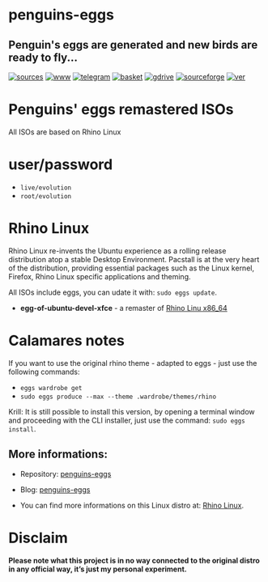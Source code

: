 penguins-eggs
=============

## Penguin&#39;s eggs are generated and new birds are ready to fly...
[![sources](https://img.shields.io/badge/github-sources-cyan)](https://github.com/pieroproietti/penguins-eggs)
[![www](https://img.shields.io/badge/www-blog-cyan)](https://penguins-eggs.net)
[![telegram](https://img.shields.io/badge/telegram-group-cyan)](https://t.me/penguins_eggs)
[![basket](https://img.shields.io/badge/basket-naked-blue)](https://github.com/pieroproietti/penguins-eggs/basket)
[![gdrive](https://img.shields.io/badge/gdrive-all-blue)](https://drive.google.com/drive/folders/19fwjvsZiW0Dspu2Iq-fQN0J-PDbKBlYY)
[![sourceforge](https://img.shields.io/badge/sourceforge-all-blue)](https://sourceforge.net/projects/penguins-eggs/files/)
[![ver](https://img.shields.io/npm/v/penguins-eggs.svg)](https://npmjs.org/package/penguins-eggs)

# Penguins' eggs remastered ISOs

All ISOs are based on Rhino Linux 

# user/password
* ```live/evolution```
* ```root/evolution```

# Rhino Linux
Rhino Linux re-invents the Ubuntu experience as a rolling release distribution atop a stable Desktop Environment. Pacstall is at the very heart of the distribution, providing essential packages such as the Linux kernel, Firefox, Rhino Linux specific applications and theming.

All ISOs include eggs, you can udate it with: ```sudo eggs update```.

* **egg-of-ubuntu-devel-xfce** - a remaster of [Rhino Linu x86_64](https://github.com/rhino-linux/os/releases/download/2023.1-beta5/Rhino-Linux-2023.1-beta5-amd64.iso)


# Calamares notes
If you want to use the original rhino theme - adapted to eggs - just use the following commands:

* `eggs wardrobe get`
* `sudo eggs produce --max --theme .wardrobe/themes/rhino`

Krill: It is still possible to install this version, by opening a terminal window and proceeding with the CLI installer, just use the command: `sudo eggs install`.

## More informations:

* Repository: [penguins-eggs](https://github.com/pieroproietti/penguins-eggs)
* Blog: [penguins-eggs](https://penguins-eggs.net)

* You can find more informations on this Linux distro at: [Rhino Linux](https://rhinolinux.org/).

# Disclaim
__Please note what this project is in no way connected to the original distro in any official way, it’s just my personal experiment.__

